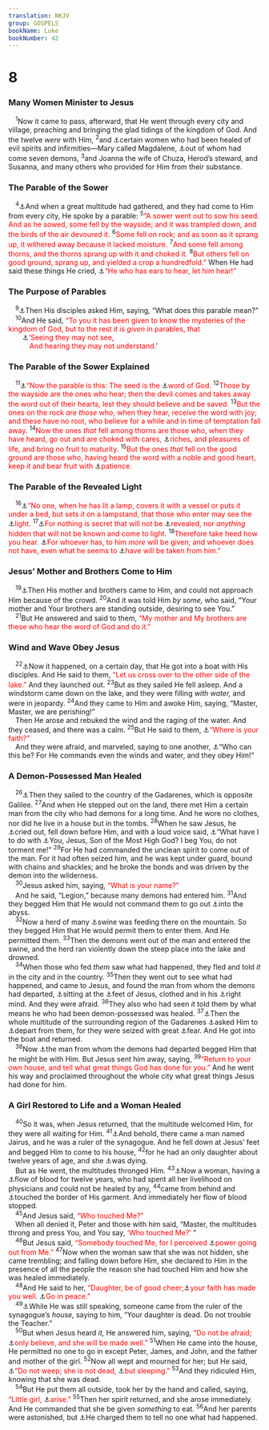 ```yaml
---
translation: NKJV
group: GOSPELS
bookName: Luke 
bookNumber: 42
---
```


<div class="title"><h1>8</h1><h3>Many Women Minister to Jesus</h3></div>
<span class="verse lu_8_1"> <sup>1</sup>Now it came to pass, afterward, that He went through every city and village, preaching and bringing the glad tidings of the kingdom of God. And the twelve <i>were</i> with Him, </span>
<span class="verse lu_8_2"><sup>2</sup>and <a data-toggle="tooltip" data-placement="bottom" title="Matt. 27:55; Mark 15:40, 41; Luke 23:49, 55">⚓</a>certain women who had been healed of evil spirits and infirmities—Mary called Magdalene, <a data-toggle="tooltip" data-placement="bottom" title="Matt. 27:56; Mark 16:9">⚓</a>out of whom had come seven demons, </span>
<span class="verse lu_8_3"><sup>3</sup>and Joanna the wife of Chuza, Herod’s steward, and Susanna, and many others who provided for Him from their substance.<br/></span>
<div class="title"><h3>The Parable of the Sower</h3></div>
<span class="verse lu_8_4"> <sup>4</sup><a data-toggle="tooltip" data-placement="bottom" title="Matt. 13:2–9; Mark 4:1–9">⚓</a>And when a great multitude had gathered, and they had come to Him from every city, He spoke by a parable: </span>
<span class="verse lu_8_5"><sup>5</sup><font color="red">“A sower went out to sow his seed. And as he sowed, some fell by the wayside; and it was trampled down, and the birds of the air devoured it.</font></span>
<span class="verse lu_8_6"><sup>6</sup><font color="red">Some fell on rock; and as soon as it sprang up, it withered away because it lacked moisture.</font></span>
<span class="verse lu_8_7"><sup>7</sup><font color="red">And some fell among thorns, and the thorns sprang up with it and choked it.</font></span>
<span class="verse lu_8_8"><sup>8</sup><font color="red">But others fell on good ground, sprang up, and yielded a crop a hundredfold.”</font> When He had said these things He cried, <a data-toggle="tooltip" data-placement="bottom" title="Matt. 11:15; Mark 7:16; Luke 14:35; Rev. 2:7, 11, 17, 29; 3:6, 13, 22; 13:9">⚓</a><font color="red">“He who has ears to hear, let him hear!”</font><br/></span>
<div class="title"><h3>The Purpose of Parables</h3></div>
<span class="verse lu_8_9"> <sup>9</sup><a data-toggle="tooltip" data-placement="bottom" title="Matt. 13:10–23; Mark 4:10–20">⚓</a>Then His disciples asked Him, saying, “What does this parable mean?”<br/></span>
<span class="verse lu_8_10"> <sup>10</sup>And He said, <font color="red">“To you it has been given to know the mysteries of the kingdom of God, but to the rest <i>it is given</i> in parables, that</font><br/>  <a data-toggle="tooltip" data-placement="bottom" title="Is. 6:9; Matt. 13:14; Acts 28:26">⚓</a><font color="red">‘Seeing they may not see,</font><br/>   <font color="red">And hearing they may not understand.’</font><br/></span>
<div class="title"><h3>The Parable of the Sower Explained</h3></div>
<span class="verse lu_8_11"> <sup>11</sup><a data-toggle="tooltip" data-placement="bottom" title="Matt. 13:18; Mark 4:14; (1 Pet. 1:23)">⚓</a><font color="red">“Now the parable is this: The seed is the </font><a data-toggle="tooltip" data-placement="bottom" title="Luke 5:1; 11:28">⚓</a><font color="red">word of God.</font></span>
<span class="verse lu_8_12"><sup>12</sup><font color="red">Those by the wayside are the ones who hear; then the devil comes and takes away the word out of their hearts, lest they should believe and be saved.</font></span>
<span class="verse lu_8_13"><sup>13</sup><font color="red">But the ones on the rock <i>are those</i> who, when they hear, receive the word with joy; and these have no root, who believe for a while and in time of temptation fall away.</font></span>
<span class="verse lu_8_14"><sup>14</sup><font color="red">Now the ones <i>that</i> fell among thorns are those who, when they have heard, go out and are choked with cares, </font><a data-toggle="tooltip" data-placement="bottom" title="Matt. 19:23; 1 Tim. 6:9, 10">⚓</a><font color="red">riches, and pleasures of life, and bring no fruit to maturity.</font></span>
<span class="verse lu_8_15"><sup>15</sup><font color="red">But the ones <i>that</i> fell on the good ground are those who, having heard the word with a noble and good heart, keep <i>it</i> and bear fruit with </font><a data-toggle="tooltip" data-placement="bottom" title="(Rom. 2:7; Heb. 10:36–39; James 5:7, 8)">⚓</a><font color="red">patience.</font><br/></span>
<div class="title"><h3>The Parable of the Revealed Light</h3></div>
<span class="verse lu_8_16"> <sup>16</sup><a data-toggle="tooltip" data-placement="bottom" title="Matt. 5:15; Mark 4:21; Luke 11:33">⚓</a><font color="red">“No one, when he has lit a lamp, covers it with a vessel or puts <i>it</i> under a bed, but sets <i>it</i> on a lampstand, that those who enter may see the </font><a data-toggle="tooltip" data-placement="bottom" title="Matt. 5:14">⚓</a><font color="red">light.</font></span>
<span class="verse lu_8_17"><sup>17</sup><a data-toggle="tooltip" data-placement="bottom" title="Matt. 10:26; Luke 12:2; (1 Cor. 4:5)">⚓</a><font color="red">For nothing is secret that will not be </font><a data-toggle="tooltip" data-placement="bottom" title="(Eccl. 12:14; 2 Cor. 5:10)">⚓</a><font color="red">revealed, nor <i>anything</i> hidden that will not be known and come to light.</font></span>
<span class="verse lu_8_18"><sup>18</sup><font color="red">Therefore take heed how you hear. </font><a data-toggle="tooltip" data-placement="bottom" title="Matt. 25:29">⚓</a><font color="red">For whoever has, to him <i>more</i> will be given; and whoever does not have, even what he seems to </font><a data-toggle="tooltip" data-placement="bottom" title="Matt. 13:12">⚓</a><font color="red">have will be taken from him.”</font><br/></span>
<div class="title"><h3>Jesus’ Mother and Brothers Come to Him</h3></div>
<span class="verse lu_8_19"> <sup>19</sup><a data-toggle="tooltip" data-placement="bottom" title="Ps. 69:8; Matt. 12:46–50; Mark 3:31–35">⚓</a>Then His mother and brothers came to Him, and could not approach Him because of the crowd. </span>
<span class="verse lu_8_20"><sup>20</sup>And it was told Him <i>by</i> <i>some,</i> who said, “Your mother and Your brothers are standing outside, desiring to see You.”<br/></span>
<span class="verse lu_8_21"> <sup>21</sup>But He answered and said to them, <font color="red">“My mother and My brothers are these who hear the word of God and do it.”</font><br/></span>
<div class="title"><h3>Wind and Wave Obey Jesus</h3></div>
<span class="verse lu_8_22"> <sup>22</sup><a data-toggle="tooltip" data-placement="bottom" title="Matt. 8:23–27; Mark 4:36–41">⚓</a>Now it happened, on a certain day, that He got into a boat with His disciples. And He said to them, <font color="red">“Let us cross over to the other side of the lake.”</font> And they launched out. </span>
<span class="verse lu_8_23"><sup>23</sup>But as they sailed He fell asleep. And a windstorm came down on the lake, and they were filling <i>with</i> <i>water,</i> and were in jeopardy. </span>
<span class="verse lu_8_24"><sup>24</sup>And they came to Him and awoke Him, saying, “Master, Master, we are perishing!”<br/> Then He arose and rebuked the wind and the raging of the water. And they ceased, and there was a calm. </span>
<span class="verse lu_8_25"><sup>25</sup>But He said to them, <a data-toggle="tooltip" data-placement="bottom" title="Luke 9:41">⚓</a><font color="red">“Where is your faith?”</font><br/> And they were afraid, and marveled, saying to one another, <a data-toggle="tooltip" data-placement="bottom" title="Luke 4:36; 5:26">⚓</a>“Who can this be? For He commands even the winds and water, and they obey Him!”<br/></span>
<div class="title"><h3>A Demon-Possessed Man Healed</h3></div>
<span class="verse lu_8_26"> <sup>26</sup><a data-toggle="tooltip" data-placement="bottom" title="Matt. 8:28–34; Mark 5:1–17">⚓</a>Then they sailed to the country of the Gadarenes, which is opposite Galilee. </span>
<span class="verse lu_8_27"><sup>27</sup>And when He stepped out on the land, there met Him a certain man from the city who had demons for a long time. And he wore no clothes, nor did he live in a house but in the tombs. </span>
<span class="verse lu_8_28"><sup>28</sup>When he saw Jesus, he <a data-toggle="tooltip" data-placement="bottom" title="Mark 1:26; 9:26">⚓</a>cried out, fell down before Him, and with a loud voice said, <a data-toggle="tooltip" data-placement="bottom" title="Mark 1:23, 24">⚓</a>“What have I to do with <a data-toggle="tooltip" data-placement="bottom" title="Luke 4:41">⚓</a>You, Jesus, Son of the Most High God? I beg You, do not torment me!” </span>
<span class="verse lu_8_29"><sup>29</sup>For He had commanded the unclean spirit to come out of the man. For it had often seized him, and he was kept under guard, bound with chains and shackles; and he broke the bonds and was driven by the demon into the wilderness.<br/></span>
<span class="verse lu_8_30"> <sup>30</sup>Jesus asked him, saying, <font color="red">“What is your name?”</font><br/> And he said, “Legion,” because many demons had entered him. </span>
<span class="verse lu_8_31"><sup>31</sup>And they begged Him that He would not command them to go out <a data-toggle="tooltip" data-placement="bottom" title="Rom. 10:7; (Rev. 20:1, 3)">⚓</a>into the abyss.<br/></span>
<span class="verse lu_8_32"> <sup>32</sup>Now a herd of many <a data-toggle="tooltip" data-placement="bottom" title="Lev. 11:7; Deut. 14:8">⚓</a>swine was feeding there on the mountain. So they begged Him that He would permit them to enter them. And He permitted them. </span>
<span class="verse lu_8_33"><sup>33</sup>Then the demons went out of the man and entered the swine, and the herd ran violently down the steep place into the lake and drowned.<br/></span>
<span class="verse lu_8_34"> <sup>34</sup>When those who fed <i>them</i> saw what had happened, they fled and told <i>it</i> in the city and in the country. </span>
<span class="verse lu_8_35"><sup>35</sup>Then they went out to see what had happened, and came to Jesus, and found the man from whom the demons had departed, <a data-toggle="tooltip" data-placement="bottom" title="(Matt. 11:28)">⚓</a>sitting at the <a data-toggle="tooltip" data-placement="bottom" title="Matt. 28:9; Mark 7:25; Luke 10:39; 17:16; John 11:32">⚓</a>feet of Jesus, clothed and in his <a data-toggle="tooltip" data-placement="bottom" title="(2 Tim. 1:7)">⚓</a>right mind. And they were afraid. </span>
<span class="verse lu_8_36"><sup>36</sup>They also who had seen <i>it</i> told them by what means he who had been demon-possessed was healed. </span>
<span class="verse lu_8_37"><sup>37</sup><a data-toggle="tooltip" data-placement="bottom" title="Matt. 8:34">⚓</a>Then the whole multitude of the surrounding region of the Gadarenes <a data-toggle="tooltip" data-placement="bottom" title="Mark 1:24; Luke 4:34">⚓</a>asked Him to <a data-toggle="tooltip" data-placement="bottom" title="Job 21:14; Acts 16:39">⚓</a>depart from them, for they were seized with great <a data-toggle="tooltip" data-placement="bottom" title="Luke 5:26">⚓</a>fear. And He got into the boat and returned.<br/></span>
<span class="verse lu_8_38"> <sup>38</sup>Now <a data-toggle="tooltip" data-placement="bottom" title="Mark 5:18–20">⚓</a>the man from whom the demons had departed begged Him that he might be with Him. But Jesus sent him away, saying, </span>
<span class="verse lu_8_39"><sup>39</sup><font color="red">“Return to your own house, and tell what great things God has done for you.”</font> And he went his way and proclaimed throughout the whole city what great things Jesus had done for him.<br/></span>
<div class="title"><h3>A Girl Restored to Life and a Woman Healed</h3></div>
<span class="verse lu_8_40"> <sup>40</sup>So it was, when Jesus returned, that the multitude welcomed Him, for they were all waiting for Him. </span>
<span class="verse lu_8_41"><sup>41</sup><a data-toggle="tooltip" data-placement="bottom" title="Matt. 9:18–26; Mark 5:22–43">⚓</a>And behold, there came a man named Jairus, and he was a ruler of the synagogue. And he fell down at Jesus’ feet and begged Him to come to his house, </span>
<span class="verse lu_8_42"><sup>42</sup>for he had an only daughter about twelve years of age, and she <a data-toggle="tooltip" data-placement="bottom" title="Luke 7:2">⚓</a>was dying.<br/> But as He went, the multitudes thronged Him. </span>
<span class="verse lu_8_43"><sup>43</sup><a data-toggle="tooltip" data-placement="bottom" title="Matt. 9:20">⚓</a>Now a woman, having a <a data-toggle="tooltip" data-placement="bottom" title="Luke 15:19–22">⚓</a>flow of blood for twelve years, who had spent all her livelihood on physicians and could not be healed by any, </span>
<span class="verse lu_8_44"><sup>44</sup>came from behind and <a data-toggle="tooltip" data-placement="bottom" title="Mark 6:56; Luke 5:13">⚓</a>touched the border of His garment. And immediately her flow of blood stopped.<br/></span>
<span class="verse lu_8_45"> <sup>45</sup>And Jesus said, <font color="red">“Who touched Me?”</font><br/> When all denied it, Peter and those with him said, “Master, the multitudes throng and press You, and You say, <font color="red">‘Who touched Me?’</font> ”<br/></span>
<span class="verse lu_8_46"> <sup>46</sup>But Jesus said, <font color="red">“Somebody touched Me, for I perceived </font><a data-toggle="tooltip" data-placement="bottom" title="Mark 5:30; Luke 6:19">⚓</a><font color="red">power going out from Me.”</font></span>
<span class="verse lu_8_47"><sup>47</sup>Now when the woman saw that she was not hidden, she came trembling; and falling down before Him, she declared to Him in the presence of all the people the reason she had touched Him and how she was healed immediately.<br/></span>
<span class="verse lu_8_48"> <sup>48</sup>And He said to her, <font color="red">“Daughter, be of good cheer;</font><a data-toggle="tooltip" data-placement="bottom" title="Mark 5:34; Luke 7:50">⚓</a><font color="red">your faith has made you well. </font><a data-toggle="tooltip" data-placement="bottom" title="John 8:11">⚓</a><font color="red">Go in peace.”</font><br/></span>
<span class="verse lu_8_49"> <sup>49</sup><a data-toggle="tooltip" data-placement="bottom" title="Mark 5:35">⚓</a>While He was still speaking, someone came from the ruler of the synagogue’s <i>house,</i> saying to him, “Your daughter is dead. Do not trouble the Teacher.”<br/></span>
<span class="verse lu_8_50"> <sup>50</sup>But when Jesus heard <i>it,</i> He answered him, saying, <font color="red">“Do not be afraid; </font><a data-toggle="tooltip" data-placement="bottom" title="(Mark 11:22–24)">⚓</a><font color="red">only believe, and she will be made well.”</font></span>
<span class="verse lu_8_51"><sup>51</sup>When He came into the house, He permitted no one to go in except Peter, James, and John, and the father and mother of the girl. </span>
<span class="verse lu_8_52"><sup>52</sup>Now all wept and mourned for her; but He said, <a data-toggle="tooltip" data-placement="bottom" title="Luke 7:13">⚓</a><font color="red">“Do not weep; she is not dead, </font><a data-toggle="tooltip" data-placement="bottom" title="(John 11:11, 13)">⚓</a><font color="red">but sleeping.”</font></span>
<span class="verse lu_8_53"><sup>53</sup>And they ridiculed Him, knowing that she was dead.<br/></span>
<span class="verse lu_8_54"> <sup>54</sup>But He put them all outside, took her by the hand and called, saying, <font color="red">“Little girl, </font><a data-toggle="tooltip" data-placement="bottom" title="Luke 7:14; John 11:43">⚓</a><font color="red">arise.”</font></span>
<span class="verse lu_8_55"><sup>55</sup>Then her spirit returned, and she arose immediately. And He commanded that she be given <i>something</i> to eat. </span>
<span class="verse lu_8_56"><sup>56</sup>And her parents were astonished, but <a data-toggle="tooltip" data-placement="bottom" title="Matt. 8:4; 9:30; Mark 5:43">⚓</a>He charged them to tell no one what had happened.<br/></span>
